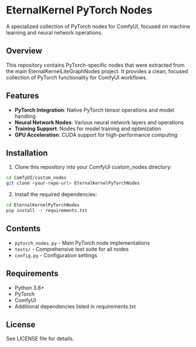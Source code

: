 # EternalKernel PyTorch Nodes

A specialized collection of PyTorch nodes for ComfyUI, focused on machine learning and neural network operations.

## Overview

This repository contains PyTorch-specific nodes that were extracted from the main EternalKernelLiteGraphNodes project. It provides a clean, focused collection of PyTorch functionality for ComfyUI workflows.

## Features

- **PyTorch Integration**: Native PyTorch tensor operations and model handling
- **Neural Network Nodes**: Various neural network layers and operations  
- **Training Support**: Nodes for model training and optimization
- **GPU Acceleration**: CUDA support for high-performance computing

## Installation

1. Clone this repository into your ComfyUI custom_nodes directory:
```bash
cd ComfyUI/custom_nodes
git clone <your-repo-url> EternalKernelPyTorchNodes
```

2. Install the required dependencies:
```bash
cd EternalKernelPyTorchNodes
pip install -r requirements.txt
```

## Contents

- `pytorch_nodes.py` - Main PyTorch node implementations
- `tests/` - Comprehensive test suite for all nodes
- `config.py` - Configuration settings

## Requirements  

- Python 3.8+
- PyTorch
- ComfyUI
- Additional dependencies listed in requirements.txt

## License

See LICENSE file for details.
